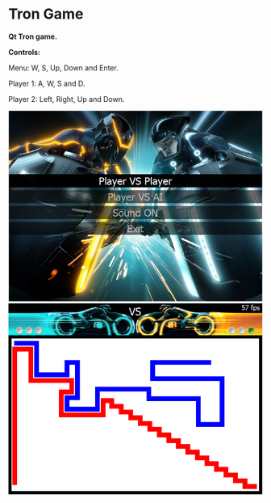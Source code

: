 # Tron Game
**Qt Tron game.**

**Controls:**

Menu: W, S, Up, Down and Enter.

Player 1: A, W, S and D.

Player 2: Left, Right, Up and Down.

![Alt text](menu.png?raw=true "Menu")
![Alt text](game.png?raw=true "Game")
